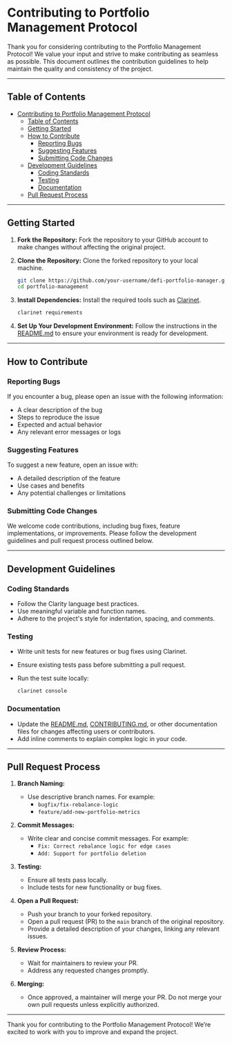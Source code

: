 # Contributing to Portfolio Management Protocol

Thank you for considering contributing to the Portfolio Management Protocol! We value your input and strive to make contributing as seamless as possible. This document outlines the contribution guidelines to help maintain the quality and consistency of the project.

---

## Table of Contents

- [Contributing to Portfolio Management Protocol](#contributing-to-portfolio-management-protocol)
	- [Table of Contents](#table-of-contents)
	- [Getting Started](#getting-started)
	- [How to Contribute](#how-to-contribute)
		- [Reporting Bugs](#reporting-bugs)
		- [Suggesting Features](#suggesting-features)
		- [Submitting Code Changes](#submitting-code-changes)
	- [Development Guidelines](#development-guidelines)
		- [Coding Standards](#coding-standards)
		- [Testing](#testing)
		- [Documentation](#documentation)
	- [Pull Request Process](#pull-request-process)

---

## Getting Started

1. **Fork the Repository:** Fork the repository to your GitHub account to make changes without affecting the original project.
2. **Clone the Repository:** Clone the forked repository to your local machine.

   ```bash
   git clone https://github.com/your-username/defi-portfolio-manager.git
   cd portfolio-management
   ```

3. **Install Dependencies:** Install the required tools such as [Clarinet](https://www.hiro.so/clarinet).

   ```bash
   clarinet requirements
   ```

4. **Set Up Your Development Environment:** Follow the instructions in the [README.md](README.md) to ensure your environment is ready for development.

---

## How to Contribute

### Reporting Bugs

If you encounter a bug, please open an issue with the following information:

- A clear description of the bug
- Steps to reproduce the issue
- Expected and actual behavior
- Any relevant error messages or logs

### Suggesting Features

To suggest a new feature, open an issue with:

- A detailed description of the feature
- Use cases and benefits
- Any potential challenges or limitations

### Submitting Code Changes

We welcome code contributions, including bug fixes, feature implementations, or improvements. Please follow the development guidelines and pull request process outlined below.

---

## Development Guidelines

### Coding Standards

- Follow the Clarity language best practices.
- Use meaningful variable and function names.
- Adhere to the project's style for indentation, spacing, and comments.

### Testing

- Write unit tests for new features or bug fixes using Clarinet.
- Ensure existing tests pass before submitting a pull request.
- Run the test suite locally:

  ```bash
  clarinet console
  ```

### Documentation

- Update the [README.md](README.md), [CONTRIBUTING.md](CONTRIBUTING.md), or other documentation files for changes affecting users or contributors.
- Add inline comments to explain complex logic in your code.

---

## Pull Request Process

1. **Branch Naming:**

   - Use descriptive branch names. For example:
     - `bugfix/fix-rebalance-logic`
     - `feature/add-new-portfolio-metrics`

2. **Commit Messages:**

   - Write clear and concise commit messages. For example:
     - `Fix: Correct rebalance logic for edge cases`
     - `Add: Support for portfolio deletion`

3. **Testing:**

   - Ensure all tests pass locally.
   - Include tests for new functionality or bug fixes.

4. **Open a Pull Request:**

   - Push your branch to your forked repository.
   - Open a pull request (PR) to the `main` branch of the original repository.
   - Provide a detailed description of your changes, linking any relevant issues.

5. **Review Process:**

   - Wait for maintainers to review your PR.
   - Address any requested changes promptly.

6. **Merging:**
   - Once approved, a maintainer will merge your PR. Do not merge your own pull requests unless explicitly authorized.

---

Thank you for contributing to the Portfolio Management Protocol! We’re excited to work with you to improve and expand the project.

